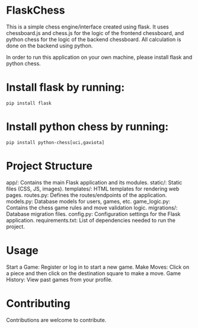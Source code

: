 # FlaskChess

This is a simple chess engine/interface created using flask.
It uses chessboard.js and chess.js for the logic of the frontend chessboard, and python chess for the
logic of the backend chessboard. All calculation is done on the backend using python.

In order to run this application on your own machine, please install flask and python chess.

# Install flask by running:
    pip install flask

# Install python chess by running:
    pip install python-chess[uci,gaviota]

# Project Structure
app/: Contains the main Flask application and its modules.
static/: Static files (CSS, JS, images).
templates/: HTML templates for rendering web pages.
routes.py: Defines the routes/endpoints of the application.
models.py: Database models for users, games, etc.
game_logic.py: Contains the chess game rules and move validation logic.
migrations/: Database migration files.
config.py: Configuration settings for the Flask application.
requirements.txt: List of dependencies needed to run the project.

# Usage
Start a Game: Register or log in to start a new game.
Make Moves: Click on a piece and then click on the destination square to make a move.
Game History: View past games from your profile.

# Contributing
Contributions are welcome to contribute.




